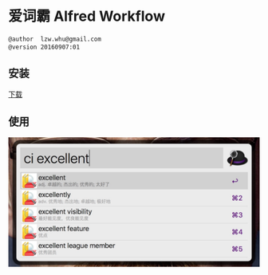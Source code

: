 # 爱词霸 Alfred Workflow

```raw
@author  lzw.whu@gmail.com
@version 20160907:01
```

## 安装

[下载](https://github.com/migege/iciba.alfredworkflow/blob/master/bundle/iciba.alfredworkflow)

## 使用

![iciba.alfredworkflow](https://raw.githubusercontent.com/migege/iciba.alfredworkflow/master/screenshots/iciba.alfredworkflow.png)
